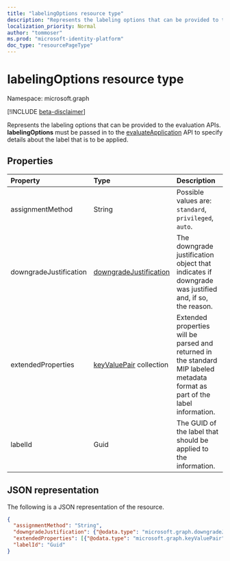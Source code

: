 ```yaml
---
title: "labelingOptions resource type"
description: "Represents the labeling options that can be provided to the evaluation APIs."
localization_priority: Normal
author: "tommoser"
ms.prod: "microsoft-identity-platform"
doc_type: "resourcePageType"
---
```


# labelingOptions resource type

Namespace: microsoft.graph

[!INCLUDE [beta-disclaimer](../../includes/beta-disclaimer.md)]

Represents the labeling options that can be provided to the evaluation APIs. **labelingOptions** must be passed in to the [evaluateApplication](../api/informationprotectionlabel-evaluateapplication.md) API to specify details about the label that is to be applied. 

## Properties

| Property               | Type                                                | Description                                                                                                                   |
| :--------------------- | :-------------------------------------------------- | :---------------------------------------------------------------------------------------------------------------------------- |
| assignmentMethod       | String                                              | Possible values are: `standard`, `privileged`, `auto`.                                                                        |
| downgradeJustification | [downgradeJustification](downgradejustification.md) | The downgrade justification object that indicates if downgrade was justified and, if so, the reason.                          |
| extendedProperties     | [keyValuePair](keyvaluepair.md) collection          | Extended properties will be parsed and returned in the standard MIP labeled metadata format as part of the label information. |
| labelId                | Guid                                                | The GUID of the label that should be applied to the information.                                                              |

## JSON representation

The following is a JSON representation of the resource.

<!-- {
  "blockType": "resource",
  "optionalProperties": [

  ],
  "@odata.type": "microsoft.graph.labelingOptions",
  "baseType": null
}-->

```json
{
  "assignmentMethod": "String",
  "downgradeJustification": {"@odata.type": "microsoft.graph.downgradeJustification"},
  "extendedProperties": [{"@odata.type": "microsoft.graph.keyValuePair"}],
  "labelId": "Guid"
}
```

<!-- uuid: 16cd6b66-4b1a-43a1-adaf-3a886856ed98
2019-02-04 14:57:30 UTC -->
<!-- {
  "type": "#page.annotation",
  "description": "labelingOptions resource",
  "keywords": "",
  "section": "documentation",
  "tocPath": ""
}-->